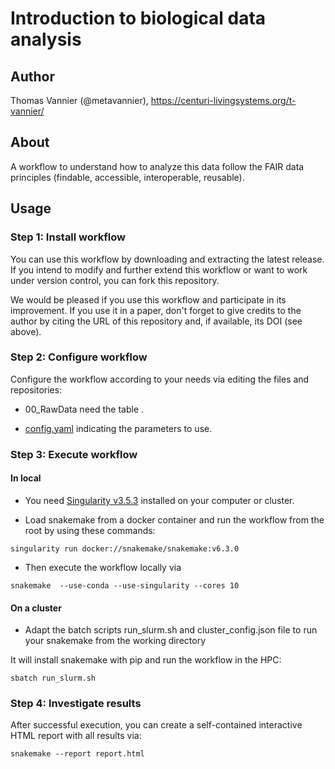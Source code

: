 # Introduction to biological data analysis

## Author

Thomas Vannier (@metavannier), https://centuri-livingsystems.org/t-vannier/

## About

A workflow to understand how to analyze this data follow the FAIR data principles (findable, accessible, interoperable, reusable).

## Usage

### Step 1: Install workflow

You can use this workflow by downloading and extracting the latest release. If you intend to modify and further extend this workflow or want to work under version control, you can fork this repository.

We would be pleased if you use this workflow and participate in its improvement. If you use it in a paper, don't forget to give credits to the author by citing the URL of this repository and, if available, its DOI (see above).

### Step 2: Configure workflow

Configure the workflow according to your needs via editing the files and repositories:
- 00_RawData need the table .

- [config.yaml](/config.yaml) indicating the parameters to use.

### Step 3: Execute workflow

#### In local

- You need [Singularity v3.5.3](https://github.com/hpcng/singularity/blob/master/INSTALL.md#install-golang) installed on your computer or cluster.

- Load snakemake from a docker container and run the workflow from the root by using these commands:

`singularity run docker://snakemake/snakemake:v6.3.0`

- Then execute the workflow locally via

`snakemake  --use-conda --use-singularity --cores 10`

#### On a cluster

- Adapt the batch scripts run_slurm.sh and cluster_config.json file to run your snakemake from the working directory

It will install snakemake with pip and run the workflow in the HPC:

`sbatch run_slurm.sh`

### Step 4: Investigate results 

After successful execution, you can create a self-contained interactive HTML report with all results via:

`snakemake --report report.html`
